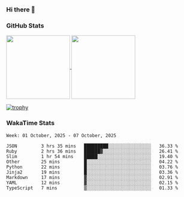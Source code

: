 ### Hi there 👋

### GitHub Stats

<a href="https://github.com/anuraghazra/github-readme-stats">
  <img align="center" height="170px" src="https://github-readme-stats.vercel.app/api/top-langs/?username=tksfjt1024&layout=compact&count_private=true&show_icons=true&show_icons=true&theme=graywhite" />
</a>
<a href="https://github.com/anuraghazra/github-readme-stats">
  <img align="center" height="170px" src="https://github-readme-stats.vercel.app/api?username=tksfjt1024&count_private=true&show_icons=true&show_icons=true&theme=graywhite" />
</a>

[![trophy](https://github-profile-trophy.vercel.app/?username=tksfjt1024)](https://github.com/ryo-ma/github-profile-trophy)

### WakaTime Stats

<!--START_SECTION:waka-->
```text
Week: 01 October, 2025 - 07 October, 2025

JSON         3 hrs 35 mins   █████████░░░░░░░░░░░░░░░░   36.33 % 
Ruby         2 hrs 36 mins   ██████▓░░░░░░░░░░░░░░░░░░   26.41 % 
Slim         1 hr 54 mins    █████░░░░░░░░░░░░░░░░░░░░   19.40 % 
Other        25 mins         █░░░░░░░░░░░░░░░░░░░░░░░░   04.22 % 
Python       22 mins         █░░░░░░░░░░░░░░░░░░░░░░░░   03.76 % 
Jinja2       19 mins         █░░░░░░░░░░░░░░░░░░░░░░░░   03.36 % 
Markdown     17 mins         ▓░░░░░░░░░░░░░░░░░░░░░░░░   02.91 % 
YAML         12 mins         ▓░░░░░░░░░░░░░░░░░░░░░░░░   02.15 % 
TypeScript   7 mins          ▒░░░░░░░░░░░░░░░░░░░░░░░░   01.33 % 
```
<!--END_SECTION:waka-->
